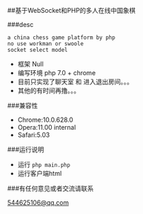 ##基于WebSocket和PHP的多人在线中国象棋

###desc

    a china chess game platform by php
    no use workman or swoole
    socket select model
     

* 框架 Null
* 编写环境 php 7.0 + chrome
* 目前只实现了聊天室 和 进入退出房间。。。
* 其他的有时间再撸。。。

###兼容性
* Chrome:10.0.628.0
* Opera:11.00 internal
* Safari:5.03

###运行说明

* 运行 `php main.php`
* 运行客户端html

###有任何意见或者交流请联系

544625106@qq.com
